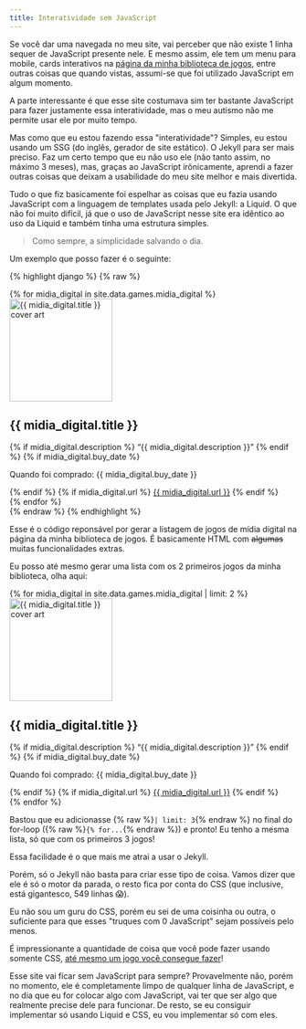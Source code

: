 ```yaml
---
title: Interatividade sem JavaScript
---
```


Se você dar uma navegada no meu site, vai perceber que não existe 1 linha
sequer de JavaScript presente nele. E mesmo assim, ele tem um menu para mobile,
cards interativos na [página da minha biblioteca de jogos](/games), entre
outras coisas que quando vistas, assumi-se que foi utilizado JavaScript em
algum momento.

A parte interessante é que esse site costumava sim ter bastante JavaScript para
fazer justamente essa interatividade, mas o meu autismo não me permite usar ele
por muito tempo.

Mas como que eu estou fazendo essa "interatividade"? Simples, eu estou usando
um SSG (do inglês, gerador de site estático). O Jekyll para ser mais preciso.
Faz um certo tempo que eu não uso ele (não tanto assim, no máximo 3 meses),
mas, graças ao JavaScript irônicamente, aprendi a fazer outras coisas que
deixam a usabilidade do meu site melhor e mais divertida.

Tudo o que fiz basicamente foi espelhar as coisas que eu fazia usando
JavaScript com a linguagem de templates usada pelo Jekyll: a Liquid. O que não
foi muito difícil, já que o uso de JavaScript nesse site era idêntico ao uso da
Liquid e também tinha uma estrutura simples.

> Como sempre, a simplicidade salvando o dia.

Um exemplo que posso fazer é o seguinte:

{% highlight django %}
{% raw %}
<div class="game_collection">
{% for midia_digital in site.data.games.midia_digital %}
    <div class="game" id="{{ midia_digital.title | slugify }}">
    <a href="#{{ midia_digital.title | slugify }}">
        <img
            alt="{{ midia_digital.title }} cover art"
            width="180"
            height="180"
            loading="lazy"
            src="{{ midia_digital.cover }}">
    </a>
        <hgroup class="game_info">
            <h2>{{ midia_digital.title }}</h2>
            {% if midia_digital.description %}
                <q>{{ midia_digital.description }}</q>
            {% endif %}
            {% if midia_digital.buy_date %}
                <p><span style="color: var(--accent)">Quando foi comprado:</span> {{ midia_digital.buy_date }}</p>
            {% endif %}
            {% if midia_digital.url %}
                <a href="{{ midia_digital.url }}" target="_blank">{{ midia_digital.url }}</a>
            {% endif %}
        </hgroup>
    </div>
{% endfor %}
</div>
{% endraw %}
{% endhighlight %}

Esse é o código reponsável por gerar a listagem de jogos de mídia digital na
página da minha biblioteca de jogos. É basicamente HTML com ~~algumas~~ muitas
funcionalidades extras.

Eu posso até mesmo gerar uma lista com os 2 primeiros jogos da minha
biblioteca, olha aqui:

<div class="game_collection">
{% for midia_digital in site.data.games.midia_digital | limit: 2 %}
    <div class="game" id="{{ midia_digital.title | slugify }}">
    <a href="#{{ midia_digital.title | slugify }}">
        <img
            alt="{{ midia_digital.title }} cover art"
            width="180"
            height="180"
            loading="lazy"
            src="{{ midia_digital.cover }}">
    </a>
        <hgroup class="game_info">
            <h2>{{ midia_digital.title }}</h2>
            {% if midia_digital.description %}
                <q>{{ midia_digital.description }}</q>
            {% endif %}
            {% if midia_digital.buy_date %}
                <p><span style="color: var(--accent)">Quando foi comprado:</span> {{ midia_digital.buy_date }}</p>
            {% endif %}
            {% if midia_digital.url %}
                <a href="{{ midia_digital.url }}" target="_blank">{{ midia_digital.url }}</a>
            {% endif %}
        </hgroup>
    </div>
{% endfor %}
</div>

Bastou que eu adicionasse {% raw %}`| limit: 3`{% endraw %} no final do for-loop ({% raw %}`{% for...`{% endraw %})
e pronto! Eu tenho a mesma lista, só que com os primeiros 3 jogos!

Essa facilidade é o que mais me atrai a usar o Jekyll.

Porém, só o Jekyll não basta para criar esse tipo de coisa. Vamos dizer que ele é
só o motor da parada, o resto fica por conta do CSS (que inclusive, está
gigantesco, 549 linhas 😱).

Eu não sou um guru do CSS, porém eu sei de uma coisinha ou outra, o suficiente
para que esses "truques com 0 JavaScript" sejam possíveis pelo menos.

É impressionante a quantidade de coisa que você pode fazer usando somente CSS,
[até mesmo um jogo você consegue fazer](https://benjaminaster.github.io/CSS-Minecraft/)!

Esse site vai ficar sem JavaScript para sempre? Provavelmente não, porém no
momento, ele é completamente limpo de qualquer linha de JavaScript, e no dia
que eu for colocar algo com JavaScript, vai ter que ser algo que realmente
precise dele para funcionar. De resto, se eu consiguir implementar só usando
Liquid e CSS, eu vou implementar só com eles.
